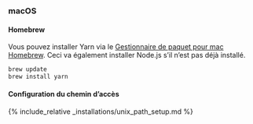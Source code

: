 ### macOS

#### Homebrew

Vous pouvez installer Yarn via le [Gestionnaire de paquet pour mac Homebrew](http://brew.sh/). Ceci va également installer Node.js s’il n’est pas déjà installé.

```sh
brew update
brew install yarn
```

#### Configuration du chemin d’accès

{% include_relative _installations/unix_path_setup.md %}